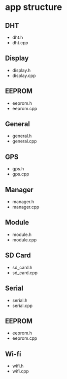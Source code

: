 # app structure

## DHT

- dht.h
- dht.cpp

## Display

- display.h
- display.cpp

## EEPROM

- eeprom.h
- eeprom.cpp

## General

- general.h
- general.cpp

## GPS

- gps.h
- gps.cpp

## Manager

- manager.h
- manager.cpp

## Module

- module.h
- module.cpp

## SD Card

- sd_card.h
- sd_card.cpp

## Serial

- serial.h
- serial.cpp

## EEPROM

- eeprom.h
- eeprom.cpp
## Wi-fi

- wifi.h
- wifi.cpp
